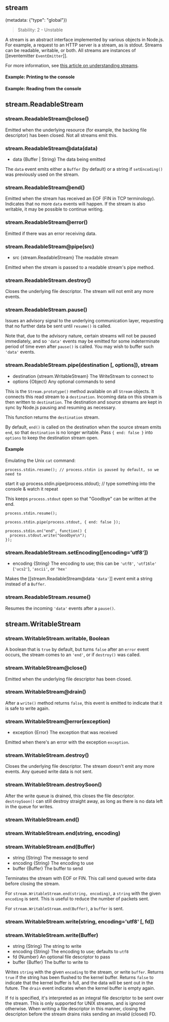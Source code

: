 ## stream
(metadata: {"type": "global"})

> Stability: 2 - Unstable

A stream is an abstract interface implemented by various objects in Node.js. For
example, a request to an HTTP server is a stream, as is stdout. Streams can be
readable, writable, or both. All streams are instances of [[eventemitter
`EventEmitter`]].

For more information, see [this article on understanding
streams](../nodejs_dev_guide/understanding_streams.html).

#### Example: Printing to the console
	
<script src='http://snippets.c9.io/github.com/c9/nodemanual.org-examples/nodejs_ref_guide/streams/streams.1.js?linestart=3&lineend=0&showlines=false' defer='defer'></script>

#### Example: Reading from the console

<script src='http://snippets.c9.io/github.com/c9/nodemanual.org-examples/nodejs_ref_guide/streams/streams.2.js?linestart=3&lineend=0&showlines=false' defer='defer'></script>

## stream.ReadableStream



### stream.ReadableStream@close()

Emitted when the underlying resource (for example, the backing file descriptor)
has been closed. Not all streams emit this.

 


### stream.ReadableStream@data(data)
- data {Buffer | String}   The data being emitted

The `data` event emits either a `Buffer` (by default) or a string if
`setEncoding()` was previously used on the stream.

 


### stream.ReadableStream@end()

Emitted when the stream has received an EOF (FIN in TCP terminology). Indicates
that no more `data` events will happen. If the stream is also writable, it may
be possible to continue writing.

 


### stream.ReadableStream@error()

Emitted if there was an error receiving data.
 


### stream.ReadableStream@pipe(src)
- src {stream.ReadableStream}  The readable stream

Emitted when the stream is passed to a readable stream's pipe method.

 


### stream.ReadableStream.destroy()

Closes the underlying file descriptor. The stream will not emit any more events.



### stream.ReadableStream.pause()

Issues an advisory signal to the underlying communication layer, requesting
that no further data be sent until `resume()` is called.

Note that, due to the advisory nature, certain streams will not be paused
immediately, and so `'data'` events may be emitted for some indeterminate
period of time even after `pause()` is called. You may wish to buffer such
`'data'` events.



### stream.ReadableStream.pipe(destination [, options]), stream
- destination {stream.WritableStream}   The WriteStream to connect to
- options {Object}   Any optional commands to send

This is the `Stream.prototype()` method available on all `Stream` objects. It
connects this read stream to a `destination`. Incoming data on this stream is
then written to `destination`. The destination and source streams are kept in
sync by Node.js pausing and resuming as necessary.

This function returns the `destination` stream.

By default, `end()` is called on the destination when the source stream emits
`end`, so that `destination` is no longer writable. Pass `{ end: false }` into
`options` to keep the destination stream open.

#### Example 

Emulating the Unix `cat` command:

    process.stdin.resume(); // process.stdin is paused by default, so we need to
start it up
    process.stdin.pipe(process.stdout); // type something into the console &
watch it repeat

This keeps `process.stdout` open so that "Goodbye" can be written at the end.

    process.stdin.resume();

    process.stdin.pipe(process.stdout, { end: false });

    process.stdin.on("end", function() {
      process.stdout.write("Goodbye\n");
    });

 
 

### stream.ReadableStream.setEncoding([encoding='utf8'])
- encoding {String}  The encoding to use; this can be `'utf8'`, 
`'utf16le'` (`'ucs2'`), `'ascii'`, or `'hex'`

Makes the [[stream.ReadableStream@data `'data'`]] event emit a string instead of a `Buffer`.

 


### stream.ReadableStream.resume()

Resumes the incoming `'data'` events after a `pause()`. 

 

## stream.WritableStream

 

### stream.WritableStream.writable, Boolean

A boolean that is `true` by default, but turns `false` after an `error` event
occurs, the stream comes to an `'end'`, or if `destroy()` was called.



### stream.WritableStream@close()


Emitted when the underlying file descriptor has been closed.

 



### stream.WritableStream@drain()

After a `write()` method returns `false`, this event is emitted to indicate that
it is safe to write again.

 


### stream.WritableStream@error(exception)
- exception {Error}  The exception that was received

Emitted when there's an error with the exception `exception`.

 


### stream.WritableStream.destroy()

Closes the underlying file descriptor. The stream doesn't emit any more events.
Any queued write data is not sent.




### stream.WritableStream.destroySoon()

After the write queue is drained, this closes the file descriptor.
`destroySoon()` can still destroy straight away, as long as there is no data
left in the queue for writes.


 

### stream.WritableStream.end()
### stream.WritableStream.end(string, encoding)
### stream.WritableStream.end(Buffer)
- string {String}  The message to send
- encoding {String}  The encoding to use
- buffer {Buffer}   The buffer to send

Terminates the stream with EOF or FIN. This call send queued write data before
closing the stream.

For `stream.WritableStream.end(string, encoding)`, a `string` with the given
`encoding` is sent. This is useful to reduce the number of packets sent.

For `stream.WritableStream.end(Buffer)`, a `buffer` is sent.




### stream.WritableStream.write(string, encoding='utf8' [, fd])
### stream.WritableStream.write(Buffer)
- string {String}   The string to write
- encoding {String}   The encoding to use; defaults to `utf8`
- fd {Number}   An optional file descriptor to pass
- buffer {Buffer}  The buffer to write to

Writes `string` with the given `encoding` to the stream, or write `buffer`. 
Returns `true` if the string has been flushed to the kernel buffer.  Returns
`false` to indicate that the kernel buffer is full, and the data will be sent
out in the future. The `drain` event indicates when the kernel buffer is empty
again.

If `fd` is specified, it's interpreted as an integral file descriptor to be sent
over the stream. This is only supported for UNIX streams, and is ignored
otherwise. When writing a file descriptor in this manner, closing the descripton
before the stream drains risks sending an invalid (closed) FD.

 


